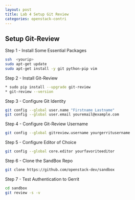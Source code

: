 ```yaml
---
layout: post
title: Lab 4 Setup Git Review
categories: openstack-contri
---
```


## Setup Git-Review

Step 1 - Install Some Essential Packages

```sh
ssh  <yourip>
sudo apt-get update
sudo apt-get install -y git python-pip vim
```

Step 2 - Install Git-Review

```sh
* sudo pip install --upgrade git-review
* git-review --version
```

Step 3 - Configure Git Identity

```sh
git config --global user.name "Firstname Lastname"
git config --global user.email youremail@example.com
```

Step 4 - Configure Git-Review Username

```sh
git config --global gitreview.username yourgerritusername
```

Step 5 - Configure Editor of Choice

```sh
git config --global core.editor yourfavoriteeditor
```

Step 6 - Clone the SandBox Repo

```sh
git clone https://github.com/openstack-dev/sandbox
```

Step 7 - Test Authentication to Gerrit

```sh
cd sandbox
git review -s -v
```
